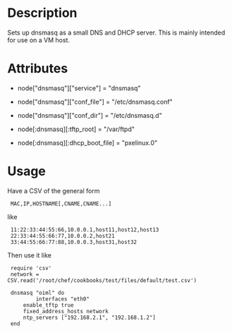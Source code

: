 Description
===========

Sets up dnsmasq as a small DNS and DHCP server. This is mainly intended for use on a VM host.

Attributes
==========

* node["dnsmasq"]["service"] = "dnsmasq"
* node["dnsmasq"]["conf_file"] = "/etc/dnsmasq.conf"
* node["dnsmasq"]["conf_dir"] = "/etc/dnsmasq.d"

* node[:dnsmasq][:tftp_root] = "/var/ftpd"
* node[:dnsmasq][:dhcp_boot_file] = "pxelinux.0"

Usage
=====

Have a CSV of the general form
     
     MAC,IP,HOSTNAME[,CNAME,CNAME...]

like

     11:22:33:44:55:66,10.0.0.1,host11,host12,host13
     22:33:44:55:66:77,10.0.0.2,host21
     33:44:55:66:77:88,10.0.0.3,host31,host32


Then use it like

     require 'csv'
     network = CSV.read('/root/chef/cookbooks/test/files/default/test.csv')

     dnsmasq "oiml" do
     	     interfaces "eth0"
	     enable_tftp true
	     fixed_address_hosts network
	     ntp_servers ["192.168.2.1", "192.168.1.2"]
     end
